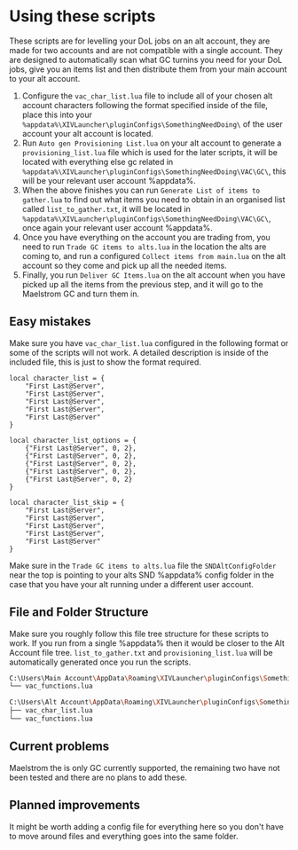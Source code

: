 # Using these scripts
These scripts are for levelling your DoL jobs on an alt account, they are made for two accounts and are not compatible with a single account.
They are designed to automatically scan what GC turnins you need for your DoL jobs, give you an items list and then distribute them from your main account to your alt account.
1. Configure the `vac_char_list.lua` file to include all of your chosen alt account characters following the format specified inside of the file, place this into your `%appdata%\XIVLauncher\pluginConfigs\SomethingNeedDoing\` of the user account your alt account is located.
2. Run `Auto gen Provisioning List.lua` on your alt account to generate a `provisioning_list.lua` file which is used for the later scripts, it will be located with everything else gc related in `%appdata%\XIVLauncher\pluginConfigs\SomethingNeedDoing\VAC\GC\`, this will be your relevant user account %appdata%.
3. When the above finishes you can run `Generate List of items to gather.lua` to find out what items you need to obtain in an organised list called `list_to_gather.txt`, it will be located in `%appdata%\XIVLauncher\pluginConfigs\SomethingNeedDoing\VAC\GC\`, once again your relevant user account %appdata%.
4. Once you have everything on the account you are trading from, you need to run `Trade GC items to alts.lua` in the location the alts are coming to, and run a configured `Collect items from main.lua` on the alt account so they come and pick up all the needed items.
5. Finally, you run `Deliver GC Items.lua` on the alt account when you have picked up all the items from the previous step, and it will go to the Maelstrom GC and turn them in.

## Easy mistakes
Make sure you have `vac_char_list.lua` configured in the following format or some of the scripts will not work. A detailed description is inside of the included file, this is just to show the format required.

```
local character_list = {
    "First Last@Server",
    "First Last@Server",
    "First Last@Server",
    "First Last@Server",
    "First Last@Server"
}

local character_list_options = {
    {"First Last@Server", 0, 2},
    {"First Last@Server", 0, 2},
    {"First Last@Server", 0, 2},
    {"First Last@Server", 0, 2},
    {"First Last@Server", 0, 2}
}

local character_list_skip = {
    "First Last@Server",
    "First Last@Server",
    "First Last@Server",
    "First Last@Server",
    "First Last@Server"
}
```

Make sure in the `Trade GC items to alts.lua` file the `SNDAltConfigFolder` near the top is pointing to your alts SND %appdata% config folder in the case that you have your alt running under a different user account.

## File and Folder Structure
Make sure you roughly follow this file tree structure for these scripts to work. If you run from a single %appdata% then it would be closer to the Alt Account file tree.
`list_to_gather.txt` and `provisioning_list.lua` will be automatically generated once you run the scripts.
```bash
C:\Users\Main Account\AppData\Roaming\XIVLauncher\pluginConfigs\SomethingNeedDoing\/
└── vac_functions.lua

C:\Users\Alt Account\AppData\Roaming\XIVLauncher\pluginConfigs\SomethingNeedDoing\/
├── vac_char_list.lua
└── vac_functions.lua
```

## Current problems
Maelstrom the is only GC currently supported, the remaining two have not been tested and there are no plans to add these.

## Planned improvements
It might be worth adding a config file for everything here so you don't have to move around files and everything goes into the same folder.
